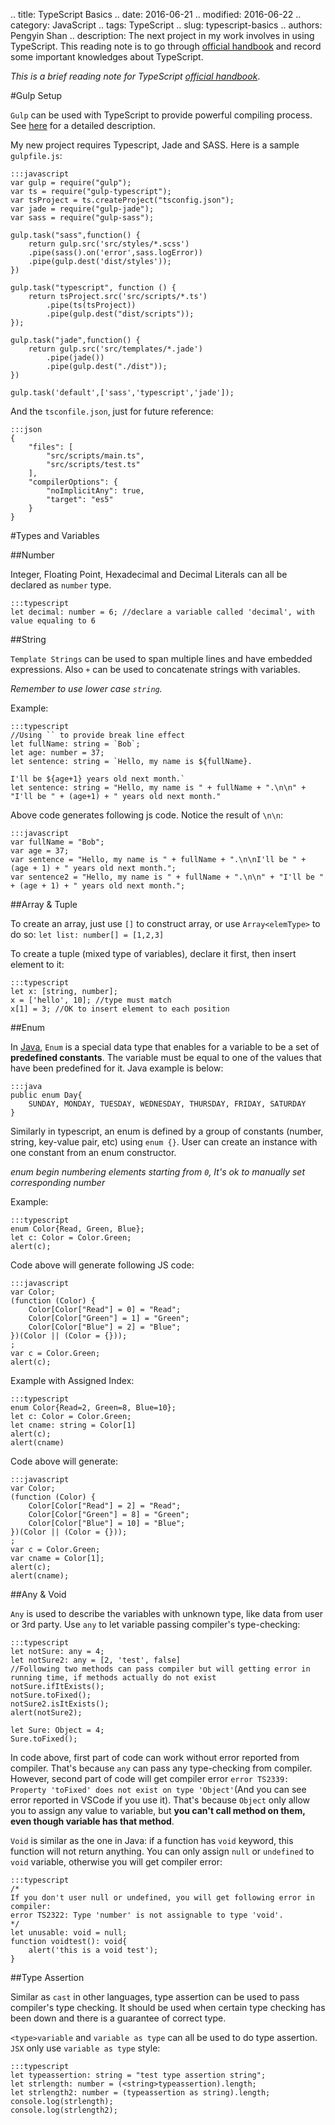 .. title: TypeScript Basics
.. date: 2016-06-21
.. modified: 2016-06-22
.. category: JavaScript
.. tags: TypeScript
.. slug: typescript-basics
.. authors: Pengyin Shan
.. description: The next project in my work involves in using TypeScript. This reading note is to go through <a href="http://www.typescriptlang.org/docs/handbook/">official handbook</a> and record some important knowledges about TypeScript.



*This is a brief reading note for TypeScript <a href="http://www.typescriptlang.org/docs/handbook">official handbook</a>*.

#Gulp Setup

`Gulp` can be used with TypeScript to provide powerful compiling process. See <a href="http://www.typescriptlang.org/docs/handbook/gulp.html">here</a> for a detailed description.

My new project requires Typescript, Jade and SASS. Here is a sample `gulpfile.js`:

    :::javascript
    var gulp = require("gulp");
    var ts = require("gulp-typescript");
    var tsProject = ts.createProject("tsconfig.json");
    var jade = require("gulp-jade");
    var sass = require("gulp-sass");

    gulp.task("sass",function() {
        return gulp.src('src/styles/*.scss')
        .pipe(sass().on('error',sass.logError))
        .pipe(gulp.dest('dist/styles'));
    })

    gulp.task("typescript", function () {
        return tsProject.src('src/scripts/*.ts')
            .pipe(ts(tsProject))
            .pipe(gulp.dest("dist/scripts"));
    });

    gulp.task("jade",function() {
        return gulp.src('src/templates/*.jade')
            .pipe(jade())
            .pipe(gulp.dest("./dist"));
    })

    gulp.task('default',['sass','typescript','jade']);

And the `tsconfile.json`, just for future reference:

    :::json
    {
        "files": [
            "src/scripts/main.ts",
            "src/scripts/test.ts"
        ],
        "compilerOptions": {
            "noImplicitAny": true,
            "target": "es5"
        }
    }


#Types and Variables

##Number

Integer, Floating Point, Hexadecimal and Decimal Literals can all be declared as `number` type.

    :::typescript
    let decimal: number = 6; //declare a variable called 'decimal', with value equaling to 6

##String

`Template Strings` can be used to span multiple lines and have embedded expressions. Also `+` can be used to concatenate strings with variables.

*Remember to use lower case `string`.*

Example:

    :::typescript
    //Using `` to provide break line effect
    let fullName: string = `Bob`;
    let age: number = 37;
    let sentence: string = `Hello, my name is ${fullName}.

    I'll be ${age+1} years old next month.`
    let sentence: string = "Hello, my name is " + fullName + ".\n\n" + "I'll be " + (age+1) + " years old next month."

Above code generates following js code. Notice the result of `\n\n`:

    :::javascript
    var fullName = "Bob";
    var age = 37;
    var sentence = "Hello, my name is " + fullName + ".\n\nI'll be " + (age + 1) + " years old next month.";
    var sentence2 = "Hello, my name is " + fullName + ".\n\n" + "I'll be " + (age + 1) + " years old next month.";

##Array & Tuple

To create an array, just use `[]` to construct array, or use `Array<elemType>` to do so: `let list: number[] = [1,2,3]`

To create a tuple (mixed type of variables), declare it first, then insert element to it:

    :::typescript
    let x: [string, number];
    x = ['hello', 10]; //type must match
    x[1] = 3; //OK to insert element to each position

##Enum

In <a href="https://docs.oracle.com/javase/tutorial/java/javaOO/enum.html">Java</a>, `Enum` is a special data type that enables for a variable to be a set of **predefined constants**. The variable must be equal to one of the values that have been predefined for it. Java example is below:

    :::java
    public enum Day{
        SUNDAY, MONDAY, TUESDAY, WEDNESDAY, THURSDAY, FRIDAY, SATURDAY
    }

Similarly in typescript, an enum is defined by a group of constants (number, string, key-value pair, etc) using `enum {}`. User can create an instance with one constant from an enum constructor.

*enum begin numbering elements starting from `0`, It's ok to manually set corresponding number*

Example:

    :::typescript
    enum Color{Read, Green, Blue};
    let c: Color = Color.Green;
    alert(c);

Code above will generate following JS code:

    :::javascript
    var Color;
    (function (Color) {
        Color[Color["Read"] = 0] = "Read";
        Color[Color["Green"] = 1] = "Green";
        Color[Color["Blue"] = 2] = "Blue";
    })(Color || (Color = {}));
    ;
    var c = Color.Green;
    alert(c);

Example with Assigned Index:

    :::typescript
    enum Color{Read=2, Green=8, Blue=10};
    let c: Color = Color.Green;
    let cname: string = Color[1]
    alert(c);
    alert(cname)

Code above will generate:

    :::javascript
    var Color;
    (function (Color) {
        Color[Color["Read"] = 2] = "Read";
        Color[Color["Green"] = 8] = "Green";
        Color[Color["Blue"] = 10] = "Blue";
    })(Color || (Color = {}));
    ;
    var c = Color.Green;
    var cname = Color[1];
    alert(c);
    alert(cname);

##Any & Void

`Any` is used to describe the variables with unknown type, like data from user or 3rd party. Use `any` to let variable passing compiler's type-checking:

    :::typescript
    let notSure: any = 4;
    let notSure2: any = [2, 'test', false]
    //Following two methods can pass compiler but will getting error in running time, if methods actually do not exist
    notSure.ifItExists();
    notSure.toFixed();
    notSure2.isItExists();
    alert(notSure2);

    let Sure: Object = 4;
    Sure.toFixed();

In code above, first part of code can work without error reported from compiler. That's because `any` can pass any type-checking from compiler. However, second part of code will get compiler error `error TS2339: Property 'toFixed' does not exist on type 'Object'`(And you can see error reported in VSCode if you use it). That's because `Object` only allow you to assign any value to variable, but **you can't call method on them, even though variable has that method**.

`Void` is similar as the one in Java: if a function has `void` keyword, this function will not return anything. You can only assign `null` or `undefined` to `void` variable, otherwise you will get compiler error:

    :::typescript
    /*
    If you don't user null or undefined, you will get following error in compiler:
    error TS2322: Type 'number' is not assignable to type 'void'.
    */
    let unusable: void = null;
    function voidtest(): void{
        alert('this is a void test');
    }

##Type Assertion

Similar as `cast` in other languages, type assertion can be used to pass compiler's type checking. It should be used when certain type checking has been down and there is a guarantee of correct type.

`<type>variable` and `variable as type` can all be used to do type assertion. `JSX` only use `variable as type` style:

    :::typescript
    let typeassertion: string = "test type assertion string";
    let strlength: number = (<string>typeassertion).length;
    let strlength2: number = (typeassertion as string).length;
    console.log(strlength);
    console.log(strlength2);